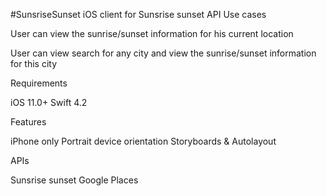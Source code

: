 #SunsriseSunset
iOS client for Sunsrise sunset API
Use cases

User can view the sunrise/sunset information for his current location

User can view search for any city and view the sunrise/sunset information for this city

Requirements

iOS 11.0+
Swift 4.2

Features

iPhone only
Portrait device orientation
Storyboards & Autolayout

APIs

Sunsrise sunset
Google Places
